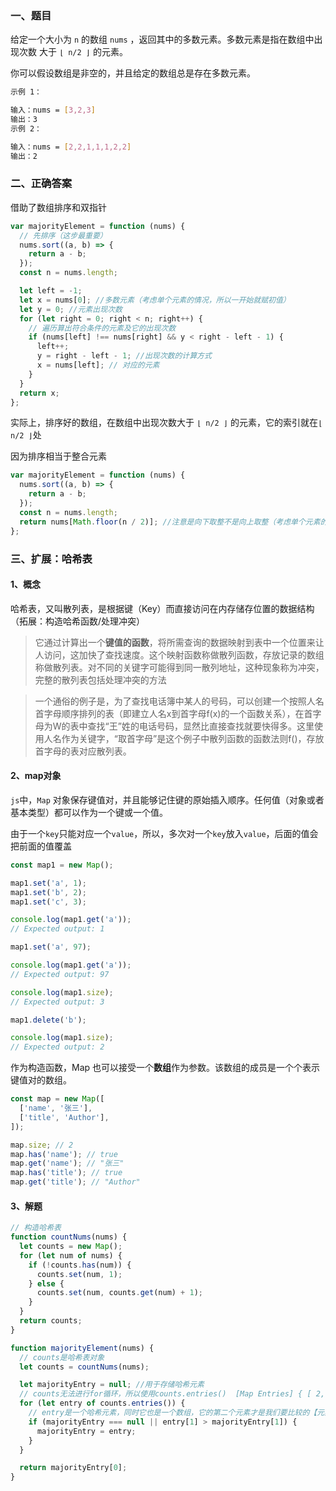 ### 一、题目

给定一个大小为 `n` 的数组 `nums` ，返回其中的多数元素。多数元素是指在数组中出现次数 大于 `⌊ n/2 ⌋` 的元素。

你可以假设数组是非空的，并且给定的数组总是存在多数元素。

```bash
示例 1：

输入：nums = [3,2,3]
输出：3
示例 2：

输入：nums = [2,2,1,1,1,2,2]
输出：2
```

### 二、正确答案

借助了数组排序和双指针

```js
var majorityElement = function (nums) {
  // 先排序（这步最重要）
  nums.sort((a, b) => {
    return a - b;
  });
  const n = nums.length;

  let left = -1;
  let x = nums[0]; //多数元素（考虑单个元素的情况，所以一开始就赋初值）
  let y = 0; //元素出现次数
  for (let right = 0; right < n; right++) {
    // 遍历算出符合条件的元素及它的出现次数
    if (nums[left] !== nums[right] && y < right - left - 1) {
      left++;
      y = right - left - 1; //出现次数的计算方式
      x = nums[left]; // 对应的元素
    }
  }
  return x;
};
```

实际上，排序好的数组，在数组中出现次数大于 `⌊ n/2 ⌋` 的元素，它的索引就在`⌊ n/2 ⌋`处

因为排序相当于整合元素

```js
var majorityElement = function (nums) {
  nums.sort((a, b) => {
    return a - b;
  });
  const n = nums.length;
  return nums[Math.floor(n / 2)]; //注意是向下取整不是向上取整（考虑单个元素的情况）
};
```

### 三、扩展：哈希表

#### 1、概念

哈希表，又叫散列表，是根据键（Key）而直接访问在内存储存位置的数据结构（拓展：构造哈希函数/处理冲突）

> 它通过计算出一个**键值的函数**，将所需查询的数据映射到表中一个位置来让人访问，这加快了查找速度。这个映射函数称做散列函数，存放记录的数组称做散列表。对不同的关键字可能得到同一散列地址，这种现象称为冲突，完整的散列表包括处理冲突的方法

> 一个通俗的例子是，为了查找电话簿中某人的号码，可以创建一个按照人名首字母顺序排列的表（即建立人名x到首字母f(x)的一个函数关系），在首字母为W的表中查找“王”姓的电话号码，显然比直接查找就要快得多。这里使用人名作为关键字，“取首字母”是这个例子中散列函数的函数法则f()，存放首字母的表对应散列表。

#### 2、map对象

`js`中，`Map` 对象保存键值对，并且能够记住键的原始插入顺序。任何值（对象或者基本类型）都可以作为一个键或一个值。

由于一个`key`只能对应一个`value`，所以，多次对一个`key`放入`value`，后面的值会把前面的值覆盖

```js
const map1 = new Map();

map1.set('a', 1);
map1.set('b', 2);
map1.set('c', 3);

console.log(map1.get('a'));
// Expected output: 1

map1.set('a', 97);

console.log(map1.get('a'));
// Expected output: 97

console.log(map1.size);
// Expected output: 3

map1.delete('b');

console.log(map1.size);
// Expected output: 2
```

作为构造函数，Map 也可以接受一个**数组**作为参数。该数组的成员是一个个表示键值对的数组。

```js
const map = new Map([
  ['name', '张三'],
  ['title', 'Author'],
]);

map.size; // 2
map.has('name'); // true
map.get('name'); // "张三"
map.has('title'); // true
map.get('title'); // "Author"
```

#### 3、解题

```js
// 构造哈希表
function countNums(nums) {
  let counts = new Map();
  for (let num of nums) {
    if (!counts.has(num)) {
      counts.set(num, 1);
    } else {
      counts.set(num, counts.get(num) + 1);
    }
  }
  return counts;
}

function majorityElement(nums) {
  // counts是哈希表对象
  let counts = countNums(nums);

  let majorityEntry = null; //用于存储哈希元素
  // counts无法进行for循环，所以使用counts.entries()  [Map Entries] { [ 2, 4 ], [ 1, 3 ] } Map(2) { 2 => 4, 1 => 3 }
  for (let entry of counts.entries()) {
    // entry是一个哈希元素，同时它也是一个数组，它的第二个元素才是我们要比较的【元素出现次数】
    if (majorityEntry === null || entry[1] > majorityEntry[1]) {
      majorityEntry = entry;
    }
  }

  return majorityEntry[0];
}
```
